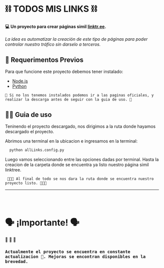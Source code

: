 
# ⛓️ TODOS MIS LINKS ⛓️
#### 💻 Un proyecto para crear páginas simil [linktr.ee](https://linktr.ee/ "linktree").

_La idea es automatizar la creación de este tipo de páginas para poder controlar nuestro tráfico sin darselo a terceros._



## 🛑 Requerimentos Previos 

Para que funcione este proyecto debemos tener instalado:

- [Node.js](https://nodejs.org/)
- [Python](https://www.python.org/downloads/)

`🛑 Si no los tenemos instalados podemos ir a las paginas oficiales, y realizar la descarga antes de seguir con la guia de uso. 🛑`

## ✍🏻 Guia de uso 

Teninendo el proyecto descargado, nos dirigimos a la ruta donde hayamos descargado el proyecto.  

Abrimos una terminal en la ubicacion e ingresamos en la terminal: 

```bash
  python allLinks.config.py
```

Luego vamos seleccionando entre las opciones dadas por terminal. Hasta la creacion de la carpeta donde se encuentra ya listo nuestro página simil linktree.

` 🚀🚀🚀 Al final de todo se nos dara la ruta donde se encuentra nuestro proyecto listo. 🚀🚀🚀`

<hr>

<br>
<br>

#  🗣 ¡Importante! 🗣
📜 📜 📜
### `Actualmente el proyecto se encuentra en constante actualizacion 🛑. Mejoras se encontran disponibles en la brevedad.`

